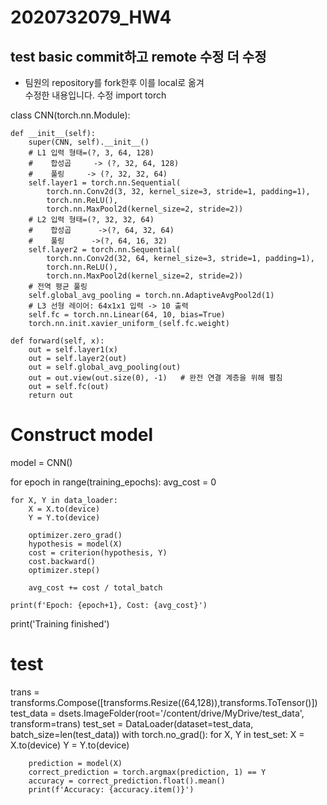 # 2020732079_HW4
test basic  commit하고 remote 수정  더 수정
---
* 팀원의 repository를 fork한후 이를 local로 옮겨  
수정한 내용입니다.
수정
import torch

class CNN(torch.nn.Module):

    def __init__(self):
        super(CNN, self).__init__()
        # L1 입력 형태=(?, 3, 64, 128)
        #    합성곱     -> (?, 32, 64, 128)
        #    풀링     -> (?, 32, 32, 64)
        self.layer1 = torch.nn.Sequential(
            torch.nn.Conv2d(3, 32, kernel_size=3, stride=1, padding=1),
            torch.nn.ReLU(),
            torch.nn.MaxPool2d(kernel_size=2, stride=2))
        # L2 입력 형태=(?, 32, 32, 64)
        #    합성곱      ->(?, 64, 32, 64)
        #    풀링      ->(?, 64, 16, 32)
        self.layer2 = torch.nn.Sequential(
            torch.nn.Conv2d(32, 64, kernel_size=3, stride=1, padding=1),
            torch.nn.ReLU(),
            torch.nn.MaxPool2d(kernel_size=2, stride=2))
        # 전역 평균 풀링
        self.global_avg_pooling = torch.nn.AdaptiveAvgPool2d(1)
        # L3 선형 레이어: 64x1x1 입력 -> 10 출력
        self.fc = torch.nn.Linear(64, 10, bias=True)
        torch.nn.init.xavier_uniform_(self.fc.weight)

    def forward(self, x):
        out = self.layer1(x)
        out = self.layer2(out)
        out = self.global_avg_pooling(out)
        out = out.view(out.size(0), -1)   # 완전 연결 계층을 위해 펼침
        out = self.fc(out)
        return out



# Construct model
model = CNN()

for epoch in range(training_epochs):
    avg_cost = 0

    for X, Y in data_loader:
        X = X.to(device)
        Y = Y.to(device)

        optimizer.zero_grad()
        hypothesis = model(X)
        cost = criterion(hypothesis, Y)
        cost.backward()
        optimizer.step()

        avg_cost += cost / total_batch

    print(f'Epoch: {epoch+1}, Cost: {avg_cost}')

print('Training finished')

# test
trans = transforms.Compose([transforms.Resize((64,128)),transforms.ToTensor()])
test_data = dsets.ImageFolder(root='/content/drive/MyDrive/test_data', transform=trans)
test_set = DataLoader(dataset=test_data, batch_size=len(test_data))
with torch.no_grad():
    for X, Y in test_set:
        X = X.to(device)
        Y = Y.to(device)

        prediction = model(X)
        correct_prediction = torch.argmax(prediction, 1) == Y
        accuracy = correct_prediction.float().mean()
        print(f'Accuracy: {accuracy.item()}')


